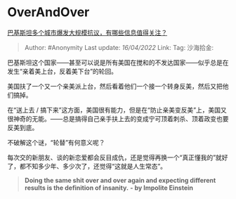 # OverAndOver
[巴基斯坦多个城市爆发大规模抗议，有哪些信息值得关注？](https://www.zhihu.com/question/525966847/answer/2434991542)

> Author: #Anonymity
> Last update: *16/04/2022*
> Link:
> Tag:
> 沙海拾金:

巴基斯坦这个国家——甚至可以说是所有美国在搅和的不发达国家——似乎总是在发生“亲着美上台，反着美下台”的轮回。

美国扶了一个又一个亲美派上台，然后看着他们一个接一个转身反美，然后又把他们搞掉。

在“送上去 / 搞下来”这方面，美国很有能力，但是在“防止亲美变反美”上，美国又很神奇的无能。——总是搞得自己亲手扶上去的变成宁可顶着刺杀、顶着政变也要反美到底。

不破解这个谜，“轮替”有何意义呢？

每次交的新朋友、谈的新恋爱都会反目成仇，还是觉得再换一个“真正懂我的”就好了，都不知多少年、多少次了，还觉得“这就是人生常态”。

> **Doing the same shit over and over again and expecting different results is the definition of insanity.**
> **- by Impolite Einstein**
